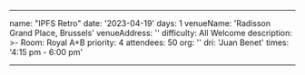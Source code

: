 ---

name: "IPFS Retro"
date: '2023-04-19'
days: 1
venueName: 'Radisson Grand Place, Brussels'
venueAddress: ''
difficulty: All Welcome
description: >-
  Room: Royal A+B
priority: 4
attendees: 50
org: ''
dri: 'Juan Benet'
times: '4:15 pm - 6:00 pm'



---
